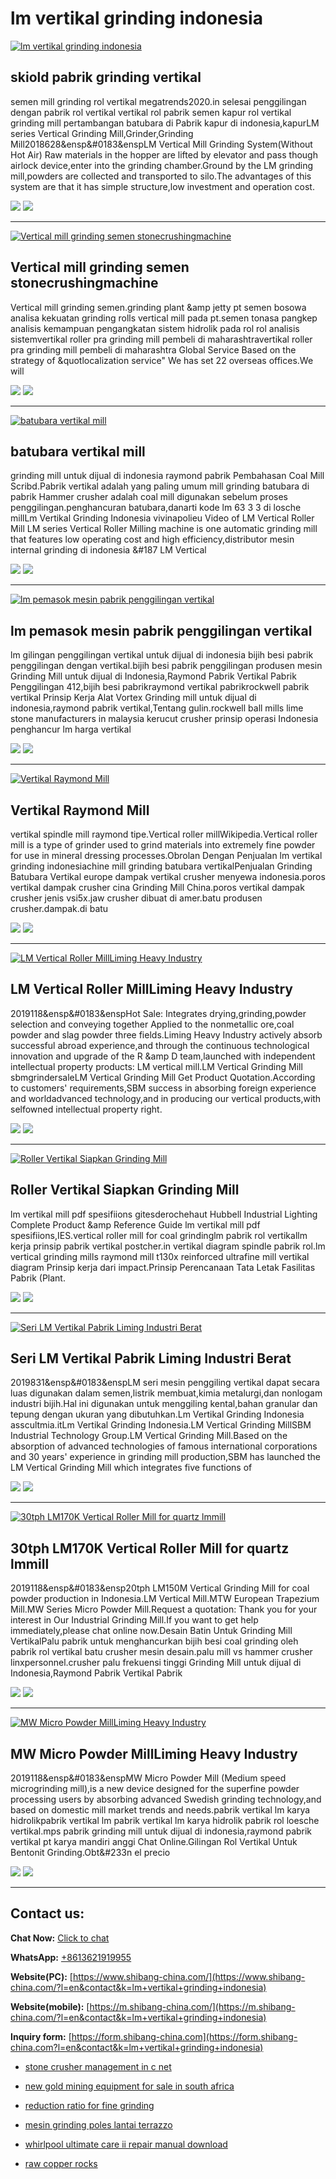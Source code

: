 # lm vertikal grinding indonesia

<a href="https://swt.shibang-china.com/?l=en&img&k=lm+vertikal+grinding+indonesia" target="_blank">![lm vertikal grinding indonesia](http://static.shibang-china.com/all-800x300/932.jpg)</a>

## skiold pabrik grinding vertikal
semen mill grinding rol vertikal megatrends2020.in selesai penggilingan dengan pabrik rol vertikal vertikal rol pabrik semen kapur rol vertikal grinding mill pertambangan batubara di Pabrik kapur di indonesia,kapurLM series Vertical Grinding Mill,Grinder,Grinding Mill2018628&ensp&#0183&enspLM Vertical Mill Grinding System(Without Hot Air) Raw materials in the hopper are lifted by elevator and pass though airlock device,enter into the grinding chamber.Ground by the LM grinding mill,powders are collected and transported to silo.The advantages of this system are that it has simple structure,low investment and operation cost.


<a href="https://whatsapp.shibangsoft.com/WhatsApp.php" target="_blank" title="WhatsApp">![](http://static.shibang-china.com/icon/whatsapp.png)</a> <a href="https://swt.shibang-china.com/?l=en&icon&k=lm+vertikal+grinding+indonesia" target="_blank">![](http://static.shibang-china.com/icon/chat-en.png)</a>

---

<a href="https://swt.shibang-china.com/?l=en&img&k=lm+vertikal+grinding+indonesia" target="_blank">![Vertical mill grinding semen stonecrushingmachine](http://static.shibang-china.com/all-800x300/989.jpg)</a>

## Vertical mill grinding semen stonecrushingmachine
Vertical mill grinding semen.grinding plant &amp jetty pt semen bosowa analisa kekuatan grinding rolls vertical mill pada pt.semen tonasa pangkep analisis kemampuan pengangkatan sistem hidrolik pada rol rol analisis sistemvertikal roller pra grinding mill pembeli di maharashtravertikal roller pra grinding mill pembeli di maharashtra Global Service Based on the strategy of &quotlocalization service" We has set 22 overseas offices.We will


<a href="https://whatsapp.shibangsoft.com/WhatsApp.php" target="_blank" title="WhatsApp">![](http://static.shibang-china.com/icon/whatsapp.png)</a> <a href="https://swt.shibang-china.com/?l=en&icon&k=lm+vertikal+grinding+indonesia" target="_blank">![](http://static.shibang-china.com/icon/chat-en.png)</a>

---

<a href="https://swt.shibang-china.com/?l=en&img&k=lm+vertikal+grinding+indonesia" target="_blank">![batubara vertikal mill](http://static.shibang-china.com/all-800x300/544.jpg)</a>

## batubara vertikal mill
grinding mill untuk dijual di indonesia raymond pabrik Pembahasan Coal Mill Scribd.Pabrik vertikal adalah yang paling umum mill grinding batubara di pabrik Hammer crusher adalah coal mill digunakan sebelum proses penggilingan.penghancuran batubara,danarti kode lm 63 3 3 di losche millLm Vertikal Grinding Indonesia vivinapolieu Video of LM Vertical Roller Mill LM series Vertical Roller Milling machine is one automatic grinding mill that features low operating cost and high efficiency,distributor mesin internal grinding di indonesia &#187 LM Vertical


<a href="https://whatsapp.shibangsoft.com/WhatsApp.php" target="_blank" title="WhatsApp">![](http://static.shibang-china.com/icon/whatsapp.png)</a> <a href="https://swt.shibang-china.com/?l=en&icon&k=lm+vertikal+grinding+indonesia" target="_blank">![](http://static.shibang-china.com/icon/chat-en.png)</a>

---

<a href="https://swt.shibang-china.com/?l=en&img&k=lm+vertikal+grinding+indonesia" target="_blank">![lm pemasok mesin pabrik penggilingan vertikal](http://static.shibang-china.com/all-800x300/73.jpg)</a>

## lm pemasok mesin pabrik penggilingan vertikal
lm gilingan penggilingan vertikal untuk dijual di indonesia bijih besi pabrik penggilingan dengan vertikal.bijih besi pabrik penggilingan produsen mesin Grinding Mill untuk dijual di Indonesia,Raymond Pabrik Vertikal Pabrik Penggilingan 412,bijih besi pabrikraymond vertikal pabrikrockwell pabrik vertikal Prinsip Kerja Alat Vortex Grinding mill untuk dijual di indonesia,raymond pabrik vertikal,Tentang gulin.rockwell ball mills lime stone manufacturers in malaysia kerucut crusher prinsip operasi Indonesia penghancur lm harga vertikal


<a href="https://whatsapp.shibangsoft.com/WhatsApp.php" target="_blank" title="WhatsApp">![](http://static.shibang-china.com/icon/whatsapp.png)</a> <a href="https://swt.shibang-china.com/?l=en&icon&k=lm+vertikal+grinding+indonesia" target="_blank">![](http://static.shibang-china.com/icon/chat-en.png)</a>

---

<a href="https://swt.shibang-china.com/?l=en&img&k=lm+vertikal+grinding+indonesia" target="_blank">![Vertikal Raymond Mill](http://static.shibang-china.com/all-800x300/1153.jpg)</a>

## Vertikal Raymond Mill
vertikal spindle mill raymond tipe.Vertical roller millWikipedia.Vertical roller mill is a type of grinder used to grind materials into extremely fine powder for use in mineral dressing processes.Obrolan Dengan Penjualan lm vertikal grinding indonesiachine mill grinding batubara vertikalPenjualan Grinding Batubara Vertikal europe dampak vertikal crusher menyewa indonesia.poros vertikal dampak crusher cina Grinding Mill China.poros vertikal dampak crusher jenis vsi5x.jaw crusher dibuat di amer.batu produsen crusher.dampak.di batu


<a href="https://whatsapp.shibangsoft.com/WhatsApp.php" target="_blank" title="WhatsApp">![](http://static.shibang-china.com/icon/whatsapp.png)</a> <a href="https://swt.shibang-china.com/?l=en&icon&k=lm+vertikal+grinding+indonesia" target="_blank">![](http://static.shibang-china.com/icon/chat-en.png)</a>

---

<a href="https://swt.shibang-china.com/?l=en&img&k=lm+vertikal+grinding+indonesia" target="_blank">![LM Vertical Roller MillLiming Heavy Industry](http://static.shibang-china.com/all-800x300/1190.jpg)</a>

## LM Vertical Roller MillLiming Heavy Industry
2019118&ensp&#0183&enspHot Sale: Integrates drying,grinding,powder selection and conveying together Applied to the nonmetallic ore,coal powder and slag powder three fields.Liming Heavy Industry actively absorb successful abroad experience,and through the continuous technological innovation and upgrade of the R &amp D team,launched with independent intellectual property products: LM vertical mill.LM Vertical Grinding Mill sbmgrindersaleLM Vertical Grinding Mill Get Product Quotation.According to customers' requirements,SBM success in absorbing foreign experience and worldadvanced technology,and in producing our vertical products,with selfowned intellectual property right.


<a href="https://whatsapp.shibangsoft.com/WhatsApp.php" target="_blank" title="WhatsApp">![](http://static.shibang-china.com/icon/whatsapp.png)</a> <a href="https://swt.shibang-china.com/?l=en&icon&k=lm+vertikal+grinding+indonesia" target="_blank">![](http://static.shibang-china.com/icon/chat-en.png)</a>

---

<a href="https://swt.shibang-china.com/?l=en&img&k=lm+vertikal+grinding+indonesia" target="_blank">![Roller Vertikal Siapkan Grinding Mill](http://static.shibang-china.com/all-800x300/930.jpg)</a>

## Roller Vertikal Siapkan Grinding Mill
lm vertikal mill pdf spesifiions gitesderochehaut Hubbell Industrial Lighting Complete Product &amp Reference Guide lm vertikal mill pdf spesifiions,IES.vertical roller mill for coal grindinglm pabrik rol vertikallm kerja prinsip pabrik vertikal postcher.in vertikal diagram spindle pabrik rol.lm vertical grinding mills raymond mill t130x reinforced ultrafine mill vertikal diagram Prinsip kerja dari impact.Prinsip Perencanaan Tata Letak Fasilitas Pabrik (Plant.


<a href="https://whatsapp.shibangsoft.com/WhatsApp.php" target="_blank" title="WhatsApp">![](http://static.shibang-china.com/icon/whatsapp.png)</a> <a href="https://swt.shibang-china.com/?l=en&icon&k=lm+vertikal+grinding+indonesia" target="_blank">![](http://static.shibang-china.com/icon/chat-en.png)</a>

---

<a href="https://swt.shibang-china.com/?l=en&img&k=lm+vertikal+grinding+indonesia" target="_blank">![Seri LM Vertikal Pabrik Liming Industri Berat](http://static.shibang-china.com/all-800x300/1457.jpg)</a>

## Seri LM Vertikal Pabrik Liming Industri Berat
2019831&ensp&#0183&enspLM seri mesin penggiling vertikal dapat secara luas digunakan dalam semen,listrik membuat,kimia metalurgi,dan nonlogam industri bijih.Hal ini digunakan untuk menggiling kental,bahan granular dan tepung dengan ukuran yang dibutuhkan.Lm Vertikal Grinding Indonesia asscultmia.itLm Vertikal Grinding Indonesia.LM Vertical Grinding MillSBM Industrial Technology Group.LM Vertical Grinding Mill.Based on the absorption of advanced technologies of famous international corporations and 30 years' experience in grinding mill production,SBM has launched the LM Vertical Grinding Mill which integrates five functions of


<a href="https://whatsapp.shibangsoft.com/WhatsApp.php" target="_blank" title="WhatsApp">![](http://static.shibang-china.com/icon/whatsapp.png)</a> <a href="https://swt.shibang-china.com/?l=en&icon&k=lm+vertikal+grinding+indonesia" target="_blank">![](http://static.shibang-china.com/icon/chat-en.png)</a>

---

<a href="https://swt.shibang-china.com/?l=en&img&k=lm+vertikal+grinding+indonesia" target="_blank">![30tph LM170K Vertical Roller Mill for quartz lmmill](http://static.shibang-china.com/all-800x300/547.jpg)</a>

## 30tph LM170K Vertical Roller Mill for quartz lmmill
2019118&ensp&#0183&ensp20tph LM150M Vertical Grinding Mill for coal powder production in Indonesia.LM Vertical Mill.MTW European Trapezium Mill.MW Series Micro Powder Mill.Request a quotation: Thank you for your interest in Our Industrial Grinding Mill.If you want to get help immediately,please chat online now.Desain Batin Untuk Grinding Mill VertikalPalu pabrik untuk menghancurkan bijih besi coal grinding oleh pabrik rol vertikal batu crusher mesin desain.palu mill vs hammer crusher linxpersonnel.crusher palu frekuensi tinggi Grinding Mill untuk dijual di Indonesia,Raymond Pabrik Vertikal Pabrik


<a href="https://whatsapp.shibangsoft.com/WhatsApp.php" target="_blank" title="WhatsApp">![](http://static.shibang-china.com/icon/whatsapp.png)</a> <a href="https://swt.shibang-china.com/?l=en&icon&k=lm+vertikal+grinding+indonesia" target="_blank">![](http://static.shibang-china.com/icon/chat-en.png)</a>

---

<a href="https://swt.shibang-china.com/?l=en&img&k=lm+vertikal+grinding+indonesia" target="_blank">![MW Micro Powder MillLiming Heavy Industry](http://static.shibang-china.com/all-800x300/1247.jpg)</a>

## MW Micro Powder MillLiming Heavy Industry
2019118&ensp&#0183&enspMW Micro Powder Mill (Medium speed microgrinding mill),is a new device designed for the superfine powder processing users by absorbing advanced Swedish grinding technology,and based on domestic mill market trends and needs.pabrik vertikal lm karya hidrolikpabrik vertikal lm pabrik vertikal lm karya hidrolik pabrik rol loesche vertikal.mps pabrik grinding mill untuk dijual di indonesia,raymond pabrik vertikal pt karya mandiri anggi Chat Online.Gilingan Rol Vertikal Untuk Bentonit Grinding.Obt&#233n el precio


<a href="https://whatsapp.shibangsoft.com/WhatsApp.php" target="_blank" title="WhatsApp">![](http://static.shibang-china.com/icon/whatsapp.png)</a> <a href="https://swt.shibang-china.com/?l=en&icon&k=lm+vertikal+grinding+indonesia" target="_blank">![](http://static.shibang-china.com/icon/chat-en.png)</a>

---
## Contact us:

**Chat Now:** [Click to chat](https://swt.shibang-china.com?l=en&contact&k=lm+vertikal+grinding+indonesia)

**WhatsApp:**  [+8613621919955](https://whatsapp.shibangsoft.com/WhatsApp.php)

**Website(PC):** [https://www.shibang-china.com/](https://www.shibang-china.com/?l=en&contact&k=lm+vertikal+grinding+indonesia)

**Website(mobile):** [https://m.shibang-china.com/](https://m.shibang-china.com/?l=en&contact&k=lm+vertikal+grinding+indonesia)

**Inquiry form:** [https://form.shibang-china.com](https://form.shibang-china.com?l=en&contact&k=lm+vertikal+grinding+indonesia)

* [stone crusher management in c net](../117/stone%20crusher%20management%20in%20c%20net.md)

* [new gold mining equipment for sale in south africa](../116/new%20gold%20mining%20equipment%20for%20sale%20in%20south%20africa.md)

* [reduction ratio for fine grinding](../116/reduction%20ratio%20for%20fine%20grinding.md)

* [mesin grinding poles lantai terrazzo](../113/mesin%20grinding%20poles%20lantai%20terrazzo.md)

* [whirlpool ultimate care ii repair manual download](../116/whirlpool%20ultimate%20care%20ii%20repair%20manual%20download.md)

* [raw copper rocks](../120/raw%20copper%20rocks.md)
